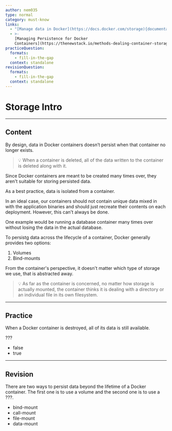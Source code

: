 ```yaml
---
author: nem035
type: normal
category: must-know
links:
  - "[Manage data in Docker](https://docs.docker.com/storage){documentation}"
  - >-
    [Managing Persistence for Docker
    Containers](https://thenewstack.io/methods-dealing-container-storage/){article}
practiceQuestion:
  formats:
    - fill-in-the-gap
  context: standalone
revisionQuestion:
  formats:
    - fill-in-the-gap
  context: standalone
---
```


# Storage Intro

---

## Content

By design, data in Docker containers doesn’t persist when that container no longer exists.

> 💡 When a container is deleted, all of the data written to the container is deleted along with it.

Since Docker containers are meant to be created many times over, they aren't suitable for storing persisted data.

As a best practice, data is isolated from a container.

In an ideal case, our containers should not contain unique data mixed in with the application binaries and should just recreate their contents on each deployment. However, this can't always be done.

One example would be running a database container many times over without losing the data in the actual database.

To persistg data across the lifecycle of a container, Docker generally provides two options:

1. Volumes
2. Bind-mounts

From the container's perspective, it doesn't matter which type of storage we use, that is abstracted away.

> 💡 As far as the container is concerned, no matter how storage is actually mounted, the container thinks it is dealing with a directory or an individual file in its own filesystem.

---

## Practice

When a Docker container is destroyed, all of its data is still available.

???

- false
- true

---

## Revision

There are two ways to persist data beyond the lifetime of a Docker container. The first one is to use a volume and the second one is to use a ???.

- bind-mount
- call-mount
- file-mount
- data-mount

